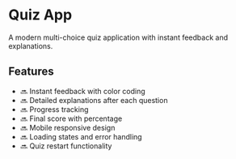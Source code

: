 # Quiz App

A modern multi-choice quiz application with instant feedback and explanations.

## Features

- 🔜 Instant feedback with color coding
- 🔜 Detailed explanations after each question
- 🔜 Progress tracking
- 🔜 Final score with percentage
- 🔜 Mobile responsive design
- 🔜 Loading states and error handling
- 🔜 Quiz restart functionality